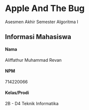 # Apple And The Bug

Asesmen Akhir Semester Algoritma I

## Informasi Mahasiswa
#### Nama
Aliffathur Muhammad Revan

#### NPM
714220066

#### Kelas/Prodi
2B - D4 Teknik Informatika

